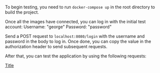 To begin testing, you need to run `docker-compose up` in the root directory to build the project.

Once all the images have connected, you can log in with the initial test account:
Username: "george"
Password: "password"

Send a POST request to `localhost:8080/login` with the username and password in the body to log in. Once done, you can copy the value in the authorization header to send subsequent requests.

After that, you can test the application by using the following requests:

[Title](https://www.postman.com/irvyntree/workspace/takehome)
